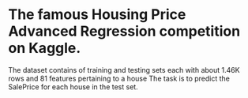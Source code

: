 # The famous Housing Price Advanced Regression competition on Kaggle.

The dataset contains of training and testing sets each with about 1.46K rows and 81 features pertaining to a house The task is to predict the SalePrice for each house in the test set.
